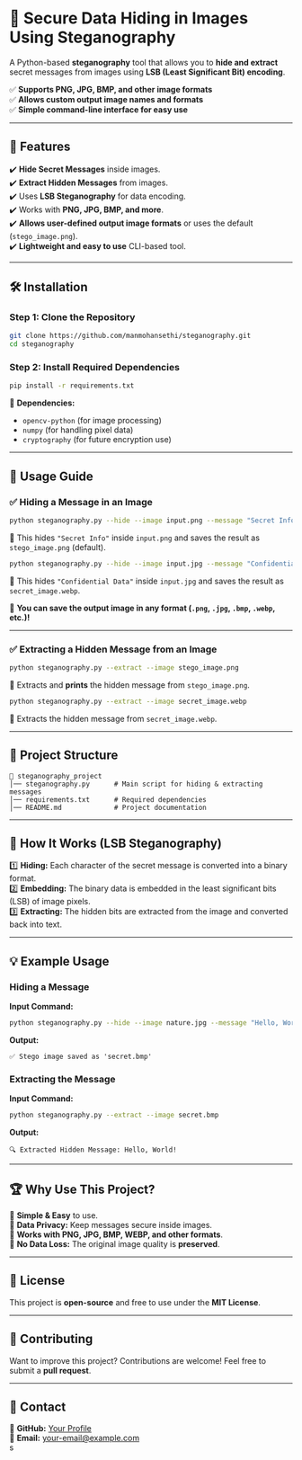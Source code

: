 # 🔐 **Secure Data Hiding in Images Using Steganography**  

A Python-based **steganography** tool that allows you to **hide and extract** secret messages from images using **LSB (Least Significant Bit) encoding**.  

✅ **Supports PNG, JPG, BMP, and other image formats**  
✅ **Allows custom output image names and formats**  
✅ **Simple command-line interface for easy use**  

---

## 📌 **Features**  
✔️ **Hide Secret Messages** inside images.  
✔️ **Extract Hidden Messages** from images.  
✔️ Uses **LSB Steganography** for data encoding.  
✔️ Works with **PNG, JPG, BMP, and more**.  
✔️ **Allows user-defined output image formats** or uses the default (`stego_image.png`).  
✔️ **Lightweight and easy to use** CLI-based tool.  

---

## 🛠 **Installation**  

### **Step 1: Clone the Repository**  
```bash
git clone https://github.com/manmohansethi/steganography.git
cd steganography
```

### **Step 2: Install Required Dependencies**  
```bash
pip install -r requirements.txt
```

📌 **Dependencies:**  
- `opencv-python` (for image processing)  
- `numpy` (for handling pixel data)  
- `cryptography` (for future encryption use)  

---

## 🚀 **Usage Guide**  

### ✅ **Hiding a Message in an Image**  
```bash
python steganography.py --hide --image input.png --message "Secret Info"
```
🔹 This hides `"Secret Info"` inside `input.png` and saves the result as `stego_image.png` (default).  

```bash
python steganography.py --hide --image input.jpg --message "Confidential Data" --o secret_image.webp
```
🔹 This hides `"Confidential Data"` inside `input.jpg` and saves the result as `secret_image.webp`.  

📌 **You can save the output image in any format (`.png`, `.jpg`, `.bmp`, `.webp`, etc.)!**  

---

### ✅ **Extracting a Hidden Message from an Image**  
```bash
python steganography.py --extract --image stego_image.png
```
🔹 Extracts and **prints** the hidden message from `stego_image.png`.  

```bash
python steganography.py --extract --image secret_image.webp
```
🔹 Extracts the hidden message from `secret_image.webp`.  

---

## 📂 **Project Structure**  
```
📁 steganography_project
│── steganography.py      # Main script for hiding & extracting messages
│── requirements.txt      # Required dependencies
│── README.md             # Project documentation
```

---

## 🤖 **How It Works (LSB Steganography)**  
1️⃣ **Hiding:** Each character of the secret message is converted into a binary format.  
2️⃣ **Embedding:** The binary data is embedded in the least significant bits (LSB) of image pixels.  
3️⃣ **Extracting:** The hidden bits are extracted from the image and converted back into text.  

---

## 💡 **Example Usage**  
### **Hiding a Message**
**Input Command:**
```bash
python steganography.py --hide --image nature.jpg --message "Hello, World!" --o secret.bmp
```
**Output:**
```
✅ Stego image saved as 'secret.bmp'
```

### **Extracting the Message**
**Input Command:**
```bash
python steganography.py --extract --image secret.bmp
```
**Output:**
```
🔍 Extracted Hidden Message: Hello, World!
```

---

## 🏆 **Why Use This Project?**  
🔹 **Simple & Easy** to use.  
🔹 **Data Privacy:** Keep messages secure inside images.  
🔹 **Works with PNG, JPG, BMP, WEBP, and other formats**.  
🔹 **No Data Loss:** The original image quality is **preserved**.  

---

## 📜 **License**  
This project is **open-source** and free to use under the **MIT License**.  

---

## 🌟 **Contributing**  
Want to improve this project? Contributions are welcome! Feel free to submit a **pull request**.

---

## 📧 **Contact**  
📌 **GitHub:** [Your Profile](https://github.com/your-username)  
📌 **Email:** your-email@example.com  
s
